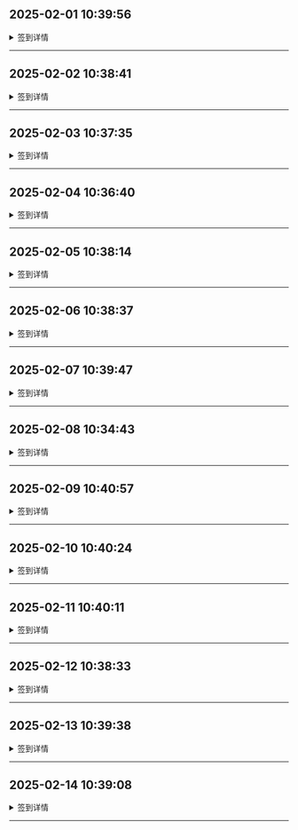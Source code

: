 
## 2025-02-01 10:39:56

<details>
<summary>签到详情</summary>

```

开始执行签到任务: 2025-02-01 02:39:55
使用账号 5244157@qq.com 开始签到
登录响应状态码: 200
登录响应内容: {"ret":1,"msg":"\u767b\u5f55\u6210\u529f"}
账号等级: VIP 2
等级到期时间: 2025-07-16 11:45:03
账户有效期至: 2051-12-01
上次使用时间: 2025-02-01 10:39:31
签到响应状态码: 200
签到响应内容: {"msg":"\u83b7\u5f97\u4e86 344MB \u6d41\u91cf.","unflowtraffic":382743871488,"traffic":"356.46GB","trafficInfo":{"todayUsedTraffic":"500.46MB","lastUsedTraffic":"353.59GB","unUsedTraffic":"2.37GB"},"ret":1}
签到获得流量: 344MB
[2025-02-01 02:39:56] 签到成功！
```

</details>

---

## 2025-02-02 10:38:41

<details>
<summary>签到详情</summary>

```

开始执行签到任务: 2025-02-02 02:38:39
使用账号 5244157@qq.com 开始签到
登录响应状态码: 200
登录响应内容: {"ret":1,"msg":"\u767b\u5f55\u6210\u529f"}
账号等级: VIP 2
等级到期时间: 2025-05-02 22:58:49
账户有效期至: 2079-04-17
上次使用时间: 2025-02-02 10:36:24
签到响应状态码: 200
签到响应内容: {"msg":"\u83b7\u5f97\u4e86 23MB \u6d41\u91cf.","unflowtraffic":257722155008,"traffic":"240.02GB","trafficInfo":{"todayUsedTraffic":"59.22MB","lastUsedTraffic":"56.42MB","unUsedTraffic":"239.91GB"},"ret":1}
签到获得流量: 23MB
[2025-02-02 02:38:41] 签到成功！
```

</details>

---

## 2025-02-03 10:37:35

<details>
<summary>签到详情</summary>

```

开始执行签到任务: 2025-02-03 02:37:34
使用账号 5244157@qq.com 开始签到
登录响应状态码: 200
登录响应内容: {"ret":1,"msg":"\u767b\u5f55\u6210\u529f"}
账号等级: VIP 2
等级到期时间: 2025-05-02 22:58:49
账户有效期至: 2079-04-17
上次使用时间: 2025-02-03 10:36:41
签到响应状态码: 200
签到响应内容: {"msg":"\u83b7\u5f97\u4e86 285MB \u6d41\u91cf.","unflowtraffic":258020999168,"traffic":"240.3GB","trafficInfo":{"todayUsedTraffic":"194.05MB","lastUsedTraffic":"622.01MB","unUsedTraffic":"239.5GB"},"ret":1}
签到获得流量: 285MB
[2025-02-03 02:37:35] 签到成功！
```

</details>

---

## 2025-02-04 10:36:40

<details>
<summary>签到详情</summary>

```

开始执行签到任务: 2025-02-04 02:36:39
使用账号 5244157@qq.com 开始签到
登录响应状态码: 200
登录响应内容: {"ret":1,"msg":"\u767b\u5f55\u6210\u529f"}
账号等级: VIP 2
等级到期时间: 2025-05-02 22:58:49
账户有效期至: 2079-04-17
上次使用时间: 2025-02-04 10:34:38
签到响应状态码: 200
签到响应内容: {"msg":"\u83b7\u5f97\u4e86 420MB \u6d41\u91cf.","unflowtraffic":258461401088,"traffic":"240.71GB","trafficInfo":{"todayUsedTraffic":"2.75GB","lastUsedTraffic":"6.59GB","unUsedTraffic":"231.37GB"},"ret":1}
签到获得流量: 420MB
[2025-02-04 02:36:40] 签到成功！
```

</details>

---

## 2025-02-05 10:38:14

<details>
<summary>签到详情</summary>

```

开始执行签到任务: 2025-02-05 02:38:13
使用账号 5244157@qq.com 开始签到
登录响应状态码: 200
登录响应内容: {"ret":1,"msg":"\u767b\u5f55\u6210\u529f"}
账号等级: VIP 2
等级到期时间: 2025-05-02 22:58:49
账户有效期至: 2079-04-17
上次使用时间: 2025-02-05 10:34:16
签到响应状态码: 200
签到响应内容: {"msg":"\u83b7\u5f97\u4e86 117MB \u6d41\u91cf.","unflowtraffic":258584084480,"traffic":"240.83GB","trafficInfo":{"todayUsedTraffic":"106.98MB","lastUsedTraffic":"10.21GB","unUsedTraffic":"230.51GB"},"ret":1}
签到获得流量: 117MB
[2025-02-05 02:38:14] 签到成功！
```

</details>

---

## 2025-02-06 10:38:37

<details>
<summary>签到详情</summary>

```

开始执行签到任务: 2025-02-06 02:38:36
使用账号 5244157@qq.com 开始签到
登录响应状态码: 200
登录响应内容: {"ret":1,"msg":"\u767b\u5f55\u6210\u529f"}
账号等级: VIP 2
等级到期时间: 2025-05-02 22:58:49
账户有效期至: 2079-04-17
上次使用时间: 2025-02-06 10:35:38
签到响应状态码: 200
签到响应内容: {"msg":"\u83b7\u5f97\u4e86 457MB \u6d41\u91cf.","unflowtraffic":259063283712,"traffic":"241.27GB","trafficInfo":{"todayUsedTraffic":"446.27MB","lastUsedTraffic":"10.77GB","unUsedTraffic":"230.06GB"},"ret":1}
签到获得流量: 457MB
[2025-02-06 02:38:37] 签到成功！
```

</details>

---

## 2025-02-07 10:39:47

<details>
<summary>签到详情</summary>

```

开始执行签到任务: 2025-02-07 02:39:46
使用账号 5244157@qq.com 开始签到
登录响应状态码: 200
登录响应内容: {"ret":1,"msg":"\u767b\u5f55\u6210\u529f"}
账号等级: VIP 2
等级到期时间: 2025-05-02 22:58:49
账户有效期至: 2079-04-17
上次使用时间: 2025-02-07 10:35:50
签到响应状态码: 200
签到响应内容: {"msg":"\u83b7\u5f97\u4e86 227MB \u6d41\u91cf.","unflowtraffic":259301310464,"traffic":"241.49GB","trafficInfo":{"todayUsedTraffic":"648.85MB","lastUsedTraffic":"13.76GB","unUsedTraffic":"227.1GB"},"ret":1}
签到获得流量: 227MB
[2025-02-07 02:39:47] 签到成功！
```

</details>

---

## 2025-02-08 10:34:43

<details>
<summary>签到详情</summary>

```

开始执行签到任务: 2025-02-08 02:34:42
使用账号 5244157@qq.com 开始签到
登录响应状态码: 200
登录响应内容: {"ret":1,"msg":"\u767b\u5f55\u6210\u529f"}
账号等级: VIP 2
等级到期时间: 2025-05-02 22:58:49
账户有效期至: 2079-04-17
上次使用时间: 2025-02-08 10:34:28
签到响应状态码: 200
签到响应内容: {"msg":"\u83b7\u5f97\u4e86 380MB \u6d41\u91cf.","unflowtraffic":259699769344,"traffic":"241.86GB","trafficInfo":{"todayUsedTraffic":"344.87MB","lastUsedTraffic":"14.78GB","unUsedTraffic":"226.75GB"},"ret":1}
签到获得流量: 380MB
[2025-02-08 02:34:43] 签到成功！
```

</details>

---

## 2025-02-09 10:40:57

<details>
<summary>签到详情</summary>

```

开始执行签到任务: 2025-02-09 02:40:55
使用账号 5244157@qq.com 开始签到
登录响应状态码: 200
登录响应内容: {"ret":1,"msg":"\u767b\u5f55\u6210\u529f"}
账号等级: VIP 2
等级到期时间: 2025-05-02 22:58:49
账户有效期至: 2079-04-17
上次使用时间: 2025-02-09 10:39:13
签到响应状态码: 200
签到响应内容: {"msg":"\u83b7\u5f97\u4e86 139MB \u6d41\u91cf.","unflowtraffic":259845521408,"traffic":"242GB","trafficInfo":{"todayUsedTraffic":"501.31MB","lastUsedTraffic":"15.57GB","unUsedTraffic":"225.94GB"},"ret":1}
签到获得流量: 139MB
[2025-02-09 02:40:57] 签到成功！
```

</details>

---

## 2025-02-10 10:40:24

<details>
<summary>签到详情</summary>

```

开始执行签到任务: 2025-02-10 02:40:23
使用账号 5244157@qq.com 开始签到
登录响应状态码: 200
登录响应内容: {"ret":1,"msg":"\u767b\u5f55\u6210\u529f"}
账号等级: VIP 2
等级到期时间: 2025-05-02 22:58:49
账户有效期至: 2079-04-17
上次使用时间: 2025-02-10 10:38:14
签到响应状态码: 200
签到响应内容: {"msg":"\u83b7\u5f97\u4e86 105MB \u6d41\u91cf.","unflowtraffic":259955621888,"traffic":"242.1GB","trafficInfo":{"todayUsedTraffic":"848.37MB","lastUsedTraffic":"16.24GB","unUsedTraffic":"225.03GB"},"ret":1}
签到获得流量: 105MB
[2025-02-10 02:40:24] 签到成功！
```

</details>

---

## 2025-02-11 10:40:11

<details>
<summary>签到详情</summary>

```

开始执行签到任务: 2025-02-11 02:40:08
使用账号 5244157@qq.com 开始签到
登录响应状态码: 200
登录响应内容: {"ret":1,"msg":"\u767b\u5f55\u6210\u529f"}
账号等级: VIP 2
等级到期时间: 2025-05-02 22:58:49
账户有效期至: 2079-04-17
上次使用时间: 2025-02-11 10:38:26
签到响应状态码: 200
签到响应内容: {"msg":"\u83b7\u5f97\u4e86 301MB \u6d41\u91cf.","unflowtraffic":260271243264,"traffic":"242.4GB","trafficInfo":{"todayUsedTraffic":"656.37MB","lastUsedTraffic":"18.1GB","unUsedTraffic":"223.66GB"},"ret":1}
签到获得流量: 301MB
[2025-02-11 02:40:11] 签到成功！
```

</details>

---

## 2025-02-12 10:38:33

<details>
<summary>签到详情</summary>

```

开始执行签到任务: 2025-02-12 02:38:32
使用账号 5244157@qq.com 开始签到
登录响应状态码: 200
登录响应内容: {"ret":1,"msg":"\u767b\u5f55\u6210\u529f"}
账号等级: VIP 2
等级到期时间: 2025-05-02 22:58:49
账户有效期至: 2079-04-17
上次使用时间: 2025-02-12 10:38:15
签到响应状态码: 200
签到响应内容: {"msg":"\u83b7\u5f97\u4e86 262MB \u6d41\u91cf.","unflowtraffic":260545970176,"traffic":"242.65GB","trafficInfo":{"todayUsedTraffic":"749.75MB","lastUsedTraffic":"19.06GB","unUsedTraffic":"222.87GB"},"ret":1}
签到获得流量: 262MB
[2025-02-12 02:38:33] 签到成功！
```

</details>

---

## 2025-02-13 10:39:38

<details>
<summary>签到详情</summary>

```

开始执行签到任务: 2025-02-13 02:39:37
使用账号 5244157@qq.com 开始签到
登录响应状态码: 200
登录响应内容: {"ret":1,"msg":"\u767b\u5f55\u6210\u529f"}
账号等级: VIP 2
等级到期时间: 2025-05-02 22:58:49
账户有效期至: 2079-04-17
上次使用时间: 2025-02-13 10:35:23
签到响应状态码: 200
签到响应内容: {"msg":"\u83b7\u5f97\u4e86 150MB \u6d41\u91cf.","unflowtraffic":260703256576,"traffic":"242.8GB","trafficInfo":{"todayUsedTraffic":"461.1MB","lastUsedTraffic":"20.22GB","unUsedTraffic":"222.13GB"},"ret":1}
签到获得流量: 150MB
[2025-02-13 02:39:38] 签到成功！
```

</details>

---

## 2025-02-14 10:39:08

<details>
<summary>签到详情</summary>

```

开始执行签到任务: 2025-02-14 02:39:06
使用账号 5244157@qq.com 开始签到
登录响应状态码: 200
登录响应内容: {"ret":1,"msg":"\u767b\u5f55\u6210\u529f"}
账号等级: VIP 2
等级到期时间: 2025-05-02 22:58:49
账户有效期至: 2079-04-17
上次使用时间: 2025-02-14 10:36:18
签到响应状态码: 200
签到响应内容: {"msg":"\u83b7\u5f97\u4e86 27MB \u6d41\u91cf.","unflowtraffic":260731568128,"traffic":"242.83GB","trafficInfo":{"todayUsedTraffic":"43.52GB","lastUsedTraffic":"39.34GB","unUsedTraffic":"159.96GB"},"ret":1}
签到获得流量: 27MB
[2025-02-14 02:39:08] 签到成功！
```

</details>

---
